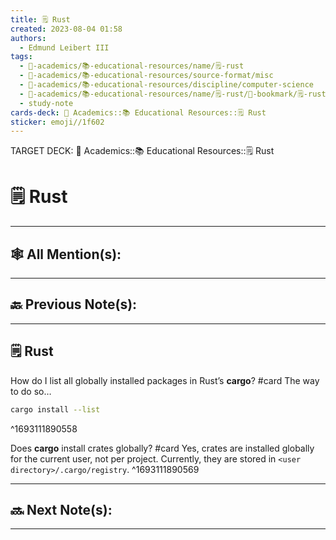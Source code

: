 ```yaml
---
title: 🗒️ Rust
created: 2023-08-04 01:58
authors:
  - Edmund Leibert III
tags:
  - 🔴-academics/📚-educational-resources/name/🗒️-rust
  - 🔴-academics/📚-educational-resources/source-format/misc
  - 🔴-academics/📚-educational-resources/discipline/computer-science
  - 🔴-academics/📚-educational-resources/name/🗒️-rust/🔖-bookmark/🗒️-rust
  - study-note
cards-deck: 🔴 Academics::📚 Educational Resources::🗒️ Rust
sticker: emoji//1f602
---
```

TARGET DECK: 🔴 Academics::📚 Educational Resources::🗒️ Rust 

# 🗒️ Rust

---

## 🕸️ All Mention(s): 

---

## 🔙 Previous Note(s):

---

## 🗒️ Rust


How do I list all globally installed packages in Rust’s **cargo**?
#card 
The way to do so…
```bash
cargo install --list
```
^1693111890558

Does **cargo** install crates globally? 
#card 
Yes, crates are installed globally for the current user, not per project. Currently, they are stored in `<user directory>/.cargo/registry`.
^1693111890569


---

## 🔜 Next Note(s):

---
